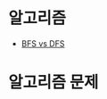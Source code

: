 # 알고리즘
- [BFS vs DFS](https://github.com/uniye/algorithm_theory/blob/main/BFS_DFS/BFS%20vs%20DFS%20.md)

# 알고리즘 문제
